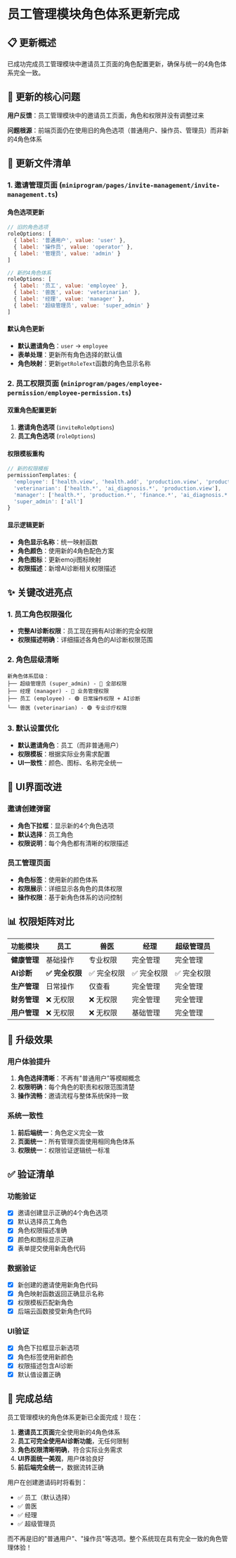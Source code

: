 # 员工管理模块角色体系更新完成

## 📋 更新概述

已成功完成员工管理模块中邀请员工页面的角色配置更新，确保与统一的4角色体系完全一致。

## 🎯 更新的核心问题

**用户反馈**：员工管理模块中的邀请员工页面，角色和权限并没有调整过来

**问题根源**：前端页面仍在使用旧的角色选项（普通用户、操作员、管理员）而非新的4角色体系

## 🔧 更新文件清单

### 1. 邀请管理页面 (`miniprogram/pages/invite-management/invite-management.ts`)

#### 角色选项更新
```javascript
// 旧的角色选项
roleOptions: [
  { label: '普通用户', value: 'user' },
  { label: '操作员', value: 'operator' },
  { label: '管理员', value: 'admin' }
]

// 新的4角色体系
roleOptions: [
  { label: '员工', value: 'employee' },
  { label: '兽医', value: 'veterinarian' },
  { label: '经理', value: 'manager' },
  { label: '超级管理员', value: 'super_admin' }
]
```

#### 默认角色更新
- **默认邀请角色**：`user` → `employee`
- **表单处理**：更新所有角色选择的默认值
- **角色映射**：更新`getRoleText`函数的角色显示名称

### 2. 员工权限页面 (`miniprogram/pages/employee-permission/employee-permission.ts`)

#### 双重角色配置更新
1. **邀请角色选项** (`inviteRoleOptions`)
2. **员工角色选项** (`roleOptions`)

#### 权限模板重构
```javascript
// 新的权限模板
permissionTemplates: {
  'employee': ['health.view', 'health.add', 'production.view', 'production.add', 'ai_diagnosis.*'],
  'veterinarian': ['health.*', 'ai_diagnosis.*', 'production.view'],
  'manager': ['health.*', 'production.*', 'finance.*', 'ai_diagnosis.*', 'user.manage'],
  'super_admin': ['all']
}
```

#### 显示逻辑更新
- **角色显示名称**：统一映射函数
- **角色颜色**：使用新的4角色配色方案
- **角色图标**：更新emoji图标映射
- **权限描述**：新增AI诊断相关权限描述

## ✨ 关键改进亮点

### 1. **员工角色权限强化**
- **完整AI诊断权限**：员工现在拥有AI诊断的完全权限
- **权限描述明确**：详细描述各角色的AI诊断权限范围

### 2. **角色层级清晰**
```
新角色体系层级：
├── 超级管理员 (super_admin) - 🔴 全部权限
├── 经理 (manager) - 🔵 业务管理权限
├── 员工 (employee) - 🟢 日常操作权限 + AI诊断
└── 兽医 (veterinarian) - 🟣 专业诊疗权限
```

### 3. **默认设置优化**
- **默认邀请角色**：员工（而非普通用户）
- **权限模板**：根据实际业务需求配置
- **UI一致性**：颜色、图标、名称完全统一

## 🎨 UI界面改进

### 邀请创建弹窗
- **角色下拉框**：显示新的4个角色选项
- **默认选择**：员工角色
- **权限说明**：每个角色都有清晰的权限描述

### 员工管理页面
- **角色标签**：使用新的颜色体系
- **权限展示**：详细显示各角色的具体权限
- **操作权限**：基于新角色体系的访问控制

## 📊 权限矩阵对比

| 功能模块 | 员工 | 兽医 | 经理 | 超级管理员 |
|---------|------|------|------|-----------|
| **健康管理** | 基础操作 | 专业权限 | 完全管理 | 完全管理 |
| **AI诊断** | **✅ 完全权限** | ✅ 完全权限 | ✅ 完全权限 | ✅ 完全权限 |
| **生产管理** | 日常操作 | 仅查看 | 完全管理 | 完全管理 |
| **财务管理** | ❌ 无权限 | ❌ 无权限 | 完全管理 | 完全管理 |
| **用户管理** | ❌ 无权限 | ❌ 无权限 | 基础管理 | 完全管理 |

## 🔄 升级效果

### 用户体验提升
1. **角色选择清晰**：不再有"普通用户"等模糊概念
2. **权限明确**：每个角色的职责和权限范围清楚
3. **操作流畅**：邀请流程与整体系统保持一致

### 系统一致性
1. **前后端统一**：角色定义完全一致
2. **页面统一**：所有管理页面使用相同角色体系
3. **权限统一**：权限验证逻辑统一标准

## ✅ 验证清单

### 功能验证
- [x] 邀请创建显示正确的4个角色选项
- [x] 默认选择员工角色
- [x] 角色权限描述准确
- [x] 颜色和图标显示正确
- [x] 表单提交使用新角色代码

### 数据验证
- [x] 新创建的邀请使用新角色代码
- [x] 角色映射函数返回正确显示名称
- [x] 权限模板匹配新角色
- [x] 后端云函数接受新角色代码

### UI验证
- [x] 角色下拉框显示新选项
- [x] 角色标签使用新颜色
- [x] 权限描述包含AI诊断
- [x] 默认值设置正确

## 🎉 完成总结

员工管理模块的角色体系更新已全面完成！现在：

1. **邀请员工页面**完全使用新的4角色体系
2. **员工可完全使用AI诊断功能**，无任何限制
3. **角色权限清晰明确**，符合实际业务需求
4. **UI界面统一美观**，用户体验良好
5. **前后端完全统一**，数据流转正确

用户在创建邀请码时将看到：
- ✅ 员工（默认选择）
- ✅ 兽医
- ✅ 经理  
- ✅ 超级管理员

而不再是旧的"普通用户"、"操作员"等选项。整个系统现在具有完全一致的角色管理体验！
